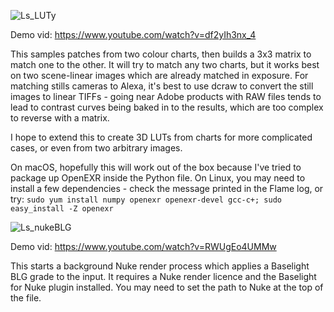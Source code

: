 ![Ls_LUTy](http://lewissaunders.com/rubbish/Ls_LUTy_thumb.jpg)

Demo vid: https://www.youtube.com/watch?v=df2yIh3nx_4

This samples patches from two colour charts, then builds a 3x3 matrix to match one to the other.  It will try to match any two charts, but it works best on two scene-linear images which are already matched in exposure.  For matching stills cameras to Alexa, it's best to use dcraw to convert the still images to linear TIFFs - going near Adobe products with RAW files tends to lead to contrast curves being baked in to the results, which are too complex to reverse with a matrix.

I hope to extend this to create 3D LUTs from charts for more complicated cases, or even from two arbitrary images.

On macOS, hopefully this will work out of the box because I've tried to package up OpenEXR inside the Python file.  On Linux, you may need to install a few dependencies - check the message printed in the Flame log, or try:
`sudo yum install numpy openexr openexr-devel gcc-c+; sudo easy_install -Z openexr`


![Ls_nukeBLG](http://lewissaunders.com/rubbish/Ls_nukeBLG_thumb.jpg)

Demo vid: https://www.youtube.com/watch?v=RWUgEo4UMMw

This starts a background Nuke render process which applies a Baselight BLG grade to the input.  It requires a Nuke render licence and the Baselight for Nuke plugin installed.  You may need to set the path to Nuke at the top of the file.

